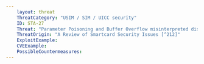 ```yaml
---
    layout: threat
    ThreatCategory: "USIM / SIM / UICC security"
    ID: STA-27
    Threat: "Parameter Poisoning and Buffer Overflow misinterpreted disallowances on the parameters of commands could lead to surprising results."
    ThreatOrigin: "A Review of Smartcard Security Issues [^212]"
    ExploitExample:
    CVEExample:
    PossibleCountermeasures:
---
```


